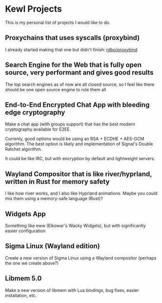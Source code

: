 # Kewl Projects
This is my personal list of projects I would like to do.

## Proxychains that uses syscalls (proxybind)
I already started making that one but didn't finish: [rdbo/proxybind](https://github.com/rdbo/proxybind)

## Search Engine for the Web that is fully open source, very performant and gives good results
The top search engines as of now are all closed source, so I feel like there should be one open source engine to rule them all

## End-to-End Encrypted Chat App with bleeding edge cryptography
Make a chat app (with groups support) that has the best modern cryptography available for E2EE.

Currenly, good options would be using an RSA + ECDHE + AES-GCM algorithm. The best option is likely and implementation of Signal's Double Ratchet algorithm.

It could be like IRC, but with encryption by default and lightweight servers.

## Wayland Compositor that is like river/hyprland, written in Rust for memory safety
I like how river works, and I also like Hyprland animations. Maybe you could mix them using a memory-safe language (Rust)?

## Widgets App
Something like eww (Elkowar's Wacky Widgets), but with significantly easier configuration

## Sigma Linux (Wayland edition)
Create a new version of Sigma Linux using a Wayland compositor (perhaps the one we create above?)

## Libmem 5.0
Make a new version of libmem with Lua bindings, bug fixes, easier installation, etc.
